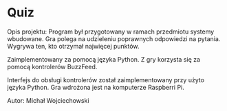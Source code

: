 # Quiz

Opis projektu:
Program był przygotowany w ramach przedmiotu systemy wbudowane.
Gra polega na udzieleniu poprawnych odpowiedzi na pytania.
Wygrywa ten, kto otrzymał najwięcej punktów.

Zaimplementowany za pomocą języka Python.
Z gry korzysta się za pomocą kontrolerów BuzzFeed.

Interfejs do obsługi kontrolerów został zaimplementowany 
przy użyto języka Python. Gra wdrożona jest na komputerze Raspberri Pi.

Autor:
Michał Wojciechowski
